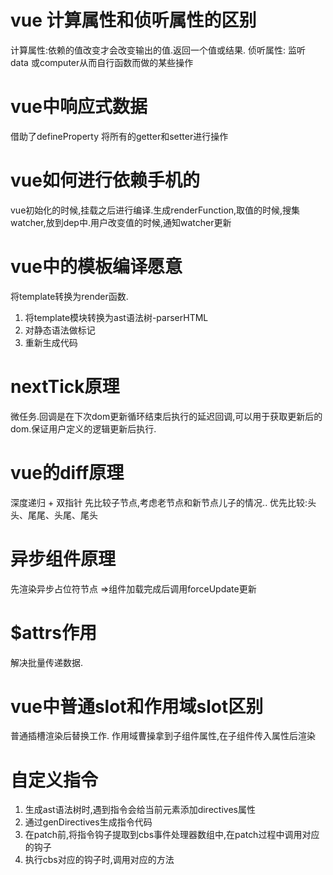 # vue 计算属性和侦听属性的区别
 计算属性:依赖的值改变才会改变输出的值.返回一个值或结果.
 侦听属性: 监听 data 或computer从而自行函数而做的某些操作
# vue中响应式数据
借助了defineProperty 将所有的getter和setter进行操作
# vue如何进行依赖手机的
vue初始化的时候,挂载之后进行编译.生成renderFunction,取值的时候,搜集watcher,放到dep中.用户改变值的时候,通知watcher更新
# vue中的模板编译愿意
将template转换为render函数.
1. 将template模块转换为ast语法树-parserHTML
2. 对静态语法做标记
3. 重新生成代码
  
# nextTick原理
微任务.回调是在下次dom更新循环结束后执行的延迟回调,可以用于获取更新后的dom.保证用户定义的逻辑更新后执行.
# vue的diff原理
深度递归 + 双指针
先比较子节点,考虑老节点和新节点儿子的情况..
优先比较:头头、尾尾、头尾、尾头
# 异步组件原理
先渲染异步占位符节点 =>组件加载完成后调用forceUpdate更新
# $attrs作用
解决批量传递数据.
# vue中普通slot和作用域slot区别
普通插槽渲染后替换工作.
作用域曹操拿到子组件属性,在子组件传入属性后渲染
# 自定义指令
1. 生成ast语法树时,遇到指令会给当前元素添加directives属性
2. 通过genDirectives生成指令代码
3. 在patch前,将指令钩子提取到cbs事件处理器数组中,在patch过程中调用对应的钩子
4. 执行cbs对应的钩子时,调用对应的方法

